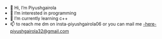 - 👋 Hi, I’m Piyushgairola
- 👀 I’m interested in programming
- 🌱 I’m currently learning c++
- 📫 to reach me dm on insta-piyushgairola06
     or you can mail me 
-here-piyushgairola32@gmail.com

<!---
Piyushgairola06/Piyushgairola06 is a ✨ special ✨ repository because its `README.md` (this file) appears on your GitHub profile.
You can click the Preview link to take a look at your changes.
--->
